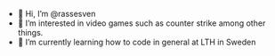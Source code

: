 - 👋 Hi, I’m @rassesven
- 👀 I’m interested in video games such as counter strike among other things.
- 🌱 I’m currently learning how to code in general at LTH in Sweden

<!---
rassesven/rassesven is a ✨ special ✨ repository because its `README.md` (this file) appears on your GitHub profile.
You can click the Preview link to take a look at your changes.
--->
